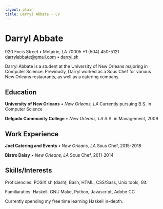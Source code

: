 ```yaml
---
layout: plain
title: Darryl Abbate - CV
---
```


# Darryl Abbate

920 Focis Street • Metairie, LA 70005
+1 (504) 450-5121
[darrylabbate@gmail.com](mailto:darrylabbate@gmail.com) • [darryl.sh](https://darryl.sh)

Darryl Abbate is a student at the University of New Orleans majoring in Computer Science. Previously, Darryl worked as a Sous Chef for various New Orleans restaurants, as well as a catering company.

## Education

**University of New Orleans** • *New Orleans, LA*
Currently pursuing B.S. in Computer Science

**Delgado Community College** • *New Orleans, LA*
A.S. in Management, 2009

## Work Experience

**Joel Catering and Events** • *New Orleans, LA*
Sous Chef, 2015-2018

**Bistro Daisy** • *New Orleans, LA*
Sous Chef, 2011-2014

## Skills/Interests

Proficiencies: POSIX sh (dash), Bash, HTML, CSS/Sass, Unix tools, Git.

Familiaraties: Haskell, GNU Make, Python, Javascript, Adobe CC

Currently spending my free time learning Haskell in-depth.
